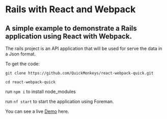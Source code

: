 # Rails with React and Webpack

## A simple example to demonstrate a Rails application using React with Webpack.

The rails project is an API application that will be used for serve the data in a Json format.


To get the code:

`git clone https://github.com/QuickMonkeys/react-webpack-quick.git`

`cd react-webpack-quick`

run `npm i` to install node_modules

run `nf start` to start the application using Foreman.

You can see a live [Demo](https://rails-react-webpack-quick.herokuapp.com/) here.